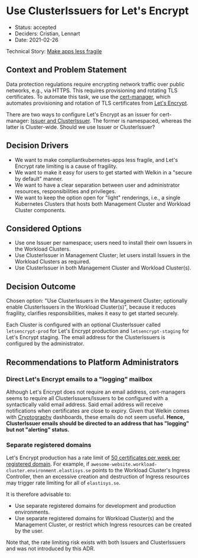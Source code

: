 # Use ClusterIssuers for Let's Encrypt

- Status: accepted
- Deciders: Cristian, Lennart
- Date: 2021-02-26

Technical Story: [Make apps less fragile](https://github.com/elastisys/compliantkubernetes-apps/issues/300)

## Context and Problem Statement

Data protection regulations require encrypting network traffic over public networks, e.g., via HTTPS. This requires provisioning and rotating TLS certificates. To automate this task, we use the [cert-manager](https://cert-manager.io/), which automates provisioning and rotation of TLS certificates from [Let's Encrypt](https://letsencrypt.org/).

There are two ways to configure Let's Encrypt as an issuer for cert-manager: [Issuer and ClusterIssuer](https://cert-manager.io/docs/concepts/issuer/). The former is namespaced, whereas the latter is Cluster-wide. Should we use Issuer or ClusterIssuer?

## Decision Drivers

- We want to make compliantkubernetes-apps less fragile, and Let's Encrypt rate limiting is a cause of fragility.
- We want to make it easy for users to get started with Welkin in a "secure by default" manner.
- We want to have a clear separation between user and administrator resources, responsibilities and privileges.
- We want to keep the option open for "light" renderings, i.e., a single Kubernetes Clusters that hosts both Management Cluster and Workload Cluster components.

## Considered Options

- Use one Issuer per namespace; users need to install their own Issuers in the Workload Clusters.
- Use ClusterIssuer in Management Cluster; let users install Issuers in the Workload Clusters as required.
- Use ClusterIssuer in both Management Cluster and Workload Cluster(s).

## Decision Outcome

Chosen option: "Use ClusterIssuers in the Management Cluster; optionally enable ClusterIssuers in the Workload Cluster(s)", because it reduces fragility, clarifies responsibilities, makes it easy to get started securely.

Each Cluster is configured with an optional ClusterIssuer called `letsencrypt-prod` for Let's Encrypt production and `letsencrypt-staging` for Let's Encrypt staging. The email address for the ClusterIssuers is configured by the administrator.

## Recommendations to Platform Administrators

### Direct Let's Encrypt emails to a "logging" mailbox

Although Let's Encrypt does not require an email address, cert-managers seems to require all ClusterIssuers/Issuers to be configured with a syntactically valid email address. Said email address will receive notifications when certificates are close to expiry. Given that Welkin comes with [Cryptography](../ciso-guide/cryptography.md) dashboards, these emails do not seem useful. **Hence, ClusterIssuer emails should be directed to an address that has "logging" but not "alerting" status.**

### Separate registered domains

Let's Encrypt production has a rate limit of [50 certificates per week per registered domain](https://letsencrypt.org/docs/rate-limits/). For example, if `awesome-website.workload-cluster.environment.elastisys.se` points to the Workload Cluster's Ingress Controller, then an excessive creation and destruction of Ingress resources may trigger rate limiting for all of `elastisys.se`.

It is therefore advisable to:

- Use separate registered domains for development and production environments.
- Use separate registered domains for Workload Cluster(s) and the Management Cluster, or restrict which Ingress resources can be created by the user.

Note that, the rate limiting risk exists with both Issuers and ClusterIssuers and was not introduced by this ADR.
